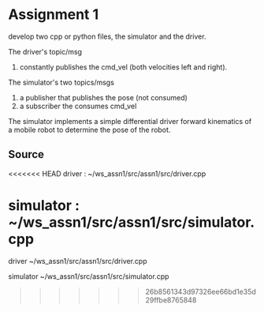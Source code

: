 # Assignment 1
develop two cpp or python files, the simulator and the driver.

The driver's topic/msg 
1) constantly publishes the cmd_vel (both velocities left and right). 

The simulator's two topics/msgs
1) a publisher that publishes the pose (not consumed)
2) a subscriber the consumes cmd_vel

The simulator implements a simple differential driver forward kinematics of a mobile robot to determine the pose of the robot.

## Source

<<<<<<< HEAD
driver : ~/ws_assn1/src/assn1/src/driver.cpp

simulator : ~/ws_assn1/src/assn1/src/simulator.cpp
=======
driver
~/ws_assn1/src/assn1/src/driver.cpp

simulator
~/ws_assn1/src/assn1/src/simulator.cpp
>>>>>>> 26b8561343d97326ee66bd1e35d29ffbe8765848

